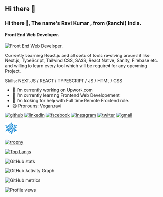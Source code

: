 ## Hi there 👋

### Hi there 👋, The name's Ravi Kumar , from (Ranchi) India.
#### Front End Web Developer.
![Front End Web Developer.](https://pbs.twimg.com/profile_banners/1594535491118202880/1676185224/1500x500)

Currently Learning React.js  and all sorts of tools revolving around it like Next.js, TypeScript, Tailwind CSS, SASS, React Native, Sanity, Firebase etc. and willing to learn every tool which will be required for any opcoming Project.

Skills: NEXT.JS / REACT / TYPESCRIPT / JS / HTML / CSS

- 🔭 I’m currently working on Upwork.com 
- 🌱 I’m currently learning Frontend Web Developement 
- 🤔 I’m looking for help with Full time Remote Frontend role.  
- 😄 Pronouns: Vegan.ravi 


[<img src='https://cdn.jsdelivr.net/npm/simple-icons@3.0.1/icons/github.svg' alt='github' height='40'>](https://github.com/https://github.com/ravichoudhary29)  [<img src='https://cdn.jsdelivr.net/npm/simple-icons@3.0.1/icons/linkedin.svg' alt='linkedin' height='40'>](https://www.linkedin.com/in/https://www.linkedin.com/in/ravi-kumar-304875a5//)  [<img src='https://cdn.jsdelivr.net/npm/simple-icons@3.0.1/icons/facebook.svg' alt='facebook' height='40'>](https://www.facebook.com/https://www.facebook.com/ravi12rocks)  [<img src='https://cdn.jsdelivr.net/npm/simple-icons@3.0.1/icons/instagram.svg' alt='instagram' height='40'>](https://www.instagram.com/https://www.instagram.com/vegan.ravi//)  [<img src='https://cdn.jsdelivr.net/npm/simple-icons@3.0.1/icons/twitter.svg' alt='twitter' height='40'>](https://twitter.com/https://twitter.com/thenomad_Ravi)  [<img src='https://cdn.jsdelivr.net/npm/simple-icons@3.0.1/icons/gmail.svg' alt='gmail' height='40'>](kumar.ravi.vegan@gmail.com)  

<a href='https://archiveprogram.github.com/'><img src='https://raw.githubusercontent.com/acervenky/animated-github-badges/master/assets/acbadge.gif' width='40' height='40'></a> 

[![trophy](https://github-profile-trophy.vercel.app/?username=https://github.com/ravichoudhary29)](https://github.com/ryo-ma/github-profile-trophy)

[![Top Langs](https://github-readme-stats.vercel.app/api/top-langs/?username=https://github.com/ravichoudhary29)](https://github.com/anuraghazra/github-readme-stats)

![GitHub stats](https://github-readme-stats.vercel.app/api?username=https://github.com/ravichoudhary29&show_icons=true)  

![GitHub Activity Graph](https://activity-graph.herokuapp.com/graph?username=https://github.com/ravichoudhary29)  

![GitHub metrics](https://metrics.lecoq.io/https://github.com/ravichoudhary29)  

![Profile views](https://gpvc.arturio.dev/https://github.com/ravichoudhary29)  
